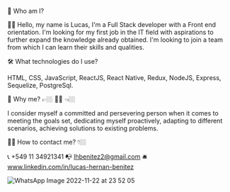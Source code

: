 🎤 Who am I?

👋🏼 Hello, my name is Lucas, I'm a Full Stack developer with a Front end orientation. I'm looking for my first job in the IT field with aspirations to further expand the knowledge already obtained. I'm looking to join a team from which I can learn their skills and qualities.

🛠 What technologies do I use?

HTML, CSS, JavaScript, ReactJS, React Native, Redux, NodeJS, Express, Sequelize, PostgreSql.

📌 Why me? 👉🏼 👦🏻 👈🏼

I consider myself a committed and persevering person when it comes to meeting the goals set, dedicating myself proactively, adapting to different scenarios, achieving solutions to existing problems.

🕵🏼 How to contact me? 👇🏼

📞 +549 11 34921341
📭 lhbenitez2@gmail.com
🛎️ www.linkedin.com/in/lucas-hernan-benitez



![WhatsApp Image 2022-11-22 at 23 52 05](https://user-images.githubusercontent.com/88211410/203499921-b90664ef-d591-46f6-855c-549bd0fc1ff6.jpeg)
